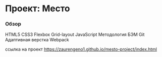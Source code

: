# Проект: Место

### Обзор

HTML5
CSS3
Flexbox
Grid-layout
JavaScript
Методология БЭМ
Git
Адаптивная верстка
Webpack

ссылка на проект https://zaurengeno1.github.io/mesto-project/index.html